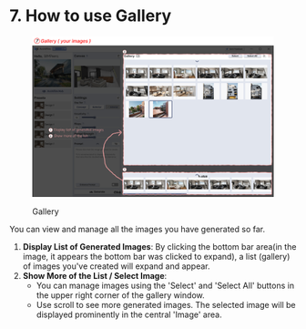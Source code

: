 # 7. How to use Gallery

<figure><img src="../../.gitbook/assets/튜토리얼8.png" alt=""><figcaption><p>Gallery</p></figcaption></figure>

You can view and manage all the images you have generated so far.

1. **Display List of Generated Images**: By clicking the bottom bar area(in the image, it appears the bottom bar was clicked to expand), a list (gallery) of images you've created will expand and appear.
2. **Show More of the List / Select Image**:
   * You can manage images using the 'Select' and 'Select All' buttons in the upper right corner of the gallery window.
   * Use scroll to see more generated images. The selected image will be displayed prominently in the central 'Image' area.
